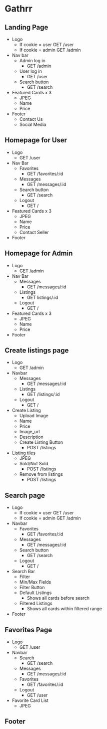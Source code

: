 # Gathrr

## Landing Page
- Logo
  - If cookie = user GET /user
  - If cookie = admin GET /admin
- Nav bar
  - Admin log in
    - GET /admin
  - User log in
    - GET /user
  - Search button
    - GET /search
- Featured Cards x 3
  - JPEG
  - Name
  - Price
- Footer
  - Contact Us
  - Social Media
## Homepage for User
- Logo
  - GET /user
- Nav Bar
  - Favorites
    - GET /favorites/:id
  - Messages
    - GET /messages/:id
  - Search button
    - GET /search
  - Logout
    - GET /
- Featured Cards x 3
  - JPEG
  - Name
  - Price
  - Contact Seller
- Footer
## Homepage for Admin
- Logo
  - GET /admin
- Nav Bar
  - Messages
    - GET /messages/:id
  - Listings
    - GET listings/:id
  - Logout
    - GET /
- Featured Cards x 3
  - JPEG
  - Name
  - Price
- Footer
## Create listings page
- Logo
  - GET /admin
- Navbar
  - Messages
    - GET /messages/:id
  - Listings
    - GET /listings/:id
  - Logout
    - GET /
- Create Listing
    - Upload Image
    - Name
    - Price
    - Image_url
    - Description
    - Create Listing Button
      - POST /listings
- Listing tiles
  - JPEG
  - Sold/Not Sold
    - POST /listings
  - Remove from listings
    - POST /listings
## Search page
  - Logo
    - If cookie = user GET /user
    - If cookie = admin GET /admin
- Navbar
  - Favorites
    - GET /favorites/:id
  - Messages
    - GET /messages/:id
  - Search button
    - GET /search
  - Logout
    - GET /
- Search Bar
  - Filter
  - Min/Max Fields
  - Filter Button
  - Default Listings
    - Shows all cards before search
  - Filtered Listings
    - Shows all cards within filtered range
- Footer
## Favorites Page
- Logo
  - GET /user
- Navbar
  - Search
    - GET /search
  - Messages
    - GET /messages/:id
  - Favorites
    - GET /favorites/:id
  - Logout
    - GET /user
- Favorite Card List
    - JPEG

## Footer


